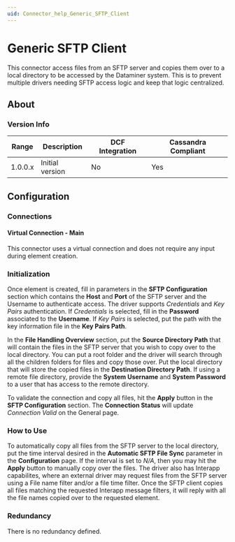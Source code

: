 ```yaml
---
uid: Connector_help_Generic_SFTP_Client
---
```


# Generic SFTP Client

This connector access files from an SFTP server and copies them over to a local directory to be accessed by the Dataminer system. This is to prevent multiple drivers needing SFTP access logic and keep that logic centralized.

## About

### Version Info

| Range | Description | DCF Integration | Cassandra Compliant |
|------------------|-----------------|---------------------|-------------------------|
| 1.0.0.x          | Initial version | No                  | Yes                     |

## Configuration

### Connections

#### Virtual Connection - Main

This connector uses a virtual connection and does not require any input during element creation.

### Initialization

Once element is created, fill in parameters in the **SFTP Configuration** section which contains the **Host** and **Port** of the SFTP server and the Username to authenticate access. The driver supports *Credentials* and *Key Pairs* authentication. If *Credentials* is selected, fill in the **Password** associated to the **Username**. If *Key Pairs* is selected, put the path with the key information file in the **Key Pairs Path**.

In the **File Handling Overview** section, put the **Source Directory Path** that will contain the files in the SFTP server that you wish to copy over to the local directory. You can put a root folder and the driver will search through all the children folders for files and copy those over. Put the local directory that will store the copied files in the **Destination Directory Path**. If using a remote file directory, provide the **System Username** and **System Password** to a user that has access to the remote directory.

To validate the connection and copy all files, hit the **Apply** button in the **SFTP Configuration** section. The **Connection Status** will update *Connection Valid* on the General page.

### How to Use

To automatically copy all files from the SFTP server to the local directory, put the time interval desired in the **Automatic SFTP File Sync** parameter in the **Configuration** page. If the interval is set to *N/A*, then you may hit the **Apply** button to manually copy over the files. The driver also has Interapp capabilites, where an external driver may request files from the SFTP server using a File name filter and/or a file time filter. Once the SFTP client copies all files matching the requested Interapp message filters, it will reply with all the file names copied over to the requested element.

### Redundancy

There is no redundancy defined.

